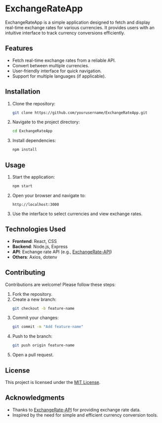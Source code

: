 # ExchangeRateApp

ExchangeRateApp is a simple application designed to fetch and display real-time exchange rates for various currencies. It provides users with an intuitive interface to track currency conversions efficiently.

## Features

- Fetch real-time exchange rates from a reliable API.
- Convert between multiple currencies.
- User-friendly interface for quick navigation.
- Support for multiple languages (if applicable).

## Installation

1. Clone the repository:
    ```bash
    git clone https://github.com/yourusername/ExchangeRateApp.git
    ```
2. Navigate to the project directory:
    ```bash
    cd ExchangeRateApp
    ```
3. Install dependencies:
    ```bash
    npm install
    ```

## Usage

1. Start the application:
    ```bash
    npm start
    ```
2. Open your browser and navigate to:
    ```
    http://localhost:3000
    ```
3. Use the interface to select currencies and view exchange rates.

## Technologies Used

- **Frontend**: React, CSS
- **Backend**: Node.js, Express
- **API**: Exchange rate API (e.g., [ExchangeRate-API](https://www.exchangerate-api.com/))
- **Others**: Axios, dotenv

## Contributing

Contributions are welcome! Please follow these steps:

1. Fork the repository.
2. Create a new branch:
    ```bash
    git checkout -b feature-name
    ```
3. Commit your changes:
    ```bash
    git commit -m "Add feature-name"
    ```
4. Push to the branch:
    ```bash
    git push origin feature-name
    ```
5. Open a pull request.

## License

This project is licensed under the [MIT License](LICENSE).

## Acknowledgments

- Thanks to [ExchangeRate-API](https://www.exchangerate-api.com/) for providing exchange rate data.
- Inspired by the need for simple and efficient currency conversion tools.

